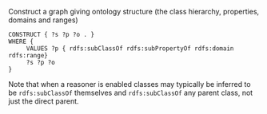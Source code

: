 Construct a graph giving ontology structure (the class hierarchy, properties, domains and ranges)

``` sparql
CONSTRUCT { ?s ?p ?o . } 
WHERE { 
     VALUES ?p { rdfs:subClassOf rdfs:subPropertyOf rdfs:domain rdfs:range} 
     ?s ?p ?o 
}
```

Note that when a reasoner is enabled classes may typically be inferred to be `rdfs:subClassOf` 
themselves and `rdfs:subClassOf` any parent class, not just the direct parent.

